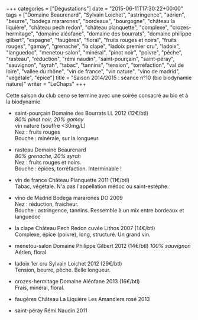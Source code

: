 +++
categories = ["Dégustations"]
date = "2015-06-11T17:30:22+00:00"
tags = ["Domaine Beaurenard", "Sylvain Loichet", "astringence", "aérien", "beurre", "bodega mararones", "bordeaux", "bourgogne", "château la liquière", "château pech redon", "château planquette", "complexe", "crozes-hermitage", "domaine aléofane", "domaine des bourrats", "domaine philippe gilbert", "espagne", "faugères", "floral", "fruits rouges et noirs", "fruits rouges", "gamay", "grenache", "la clape", "ladoix premier cru", "ladoix", "languedoc", "menetou-salon", "minéral", "pinot noir", "poivre", "pêche", "rasteau", "réduction", "rémi naudin", "saint-pourçain", "saint-péray", "sauvignon", "syrah", "tabac", "tannins", "tension", "torréfaction", "val de loire", "vallée du rhône", "vin de france", "vin nature", "vino de madrid", "végétale", "épice"] 
title = "Saison 2014/2015 : séance n°10 (bio biodynamie nature)"
writer = "LeChaps"
+++

Cette saison du club oeno se termine avec une soirée consacré au bio et à la biodynamie

* saint-pourçain Domaine des Bourrats LL 2012 (12€/btl)  
_80% pinot noir, 20% gamay_  
vin nature (souffre <30mg/L)  
Nez : fruits rouges  
Bouche : minérale, sur la longueur.

* rasteau Domaine Beaurenard <i class="fa fa-plus-circle"></i> <i class="fa fa-plus-circle"></i>  
_80% grenache, 20% syrah_  
Nez : fruits rouges et noirs.  
Bouche : épices, torréfaction. Interminable !

* vin de france Château Planquette 2011 (11€/btl)  
Tabac, végétale.
N'a pas l'appellation médoc ou saint-estèphe.

* vino de Madrid Bodega mararones DO 2009  
Nez : réduction, fraicheur.  
Bouche : astringence, tannins. Ressemble à un mix entre bordeaux et languedoc

* la clape Château Pech Redon cuvée Lithos 2007 (14€/btl) <i class="fa fa-plus-circle"></i> <i class="fa fa-plus-circle"></i>  
Complexe, épice (poivre), long, structuré. Un grand vin.

* menetou-salon Domaine Philippe Gilbert 2012 (14€/btl)
_100% sauvignon_
Aérien, floral.

* ladoix 1er cru Sylvain Loichet 2012 (29€/btl) <i class="fa fa-plus-circle"></i>  
Tension, beurre, pêche. Belle longueur.

* crozes-hermitage Domaine Aléofane 2013 (16€/btl)  
Frais, minéral, floral.

* faugères Château La Liquière Les Amandiers rosé 2013

* saint-péray Rémi Naudin 2011
